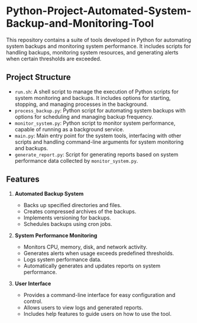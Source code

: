 # Python-Project-Automated-System-Backup-and-Monitoring-Tool

This repository contains a suite of tools developed in Python for automating system backups and monitoring system performance. It includes scripts for handling backups, monitoring system resources, and generating alerts when certain thresholds are exceeded.

## Project Structure

- `run.sh`: A shell script to manage the execution of Python scripts for system monitoring and backups. It includes options for starting, stopping, and managing processes in the background.
- `process_backup.py`: Python script for automating system backups with options for scheduling and managing backup frequency.
- `monitor_system.py`: Python script to monitor system performance, capable of running as a background service.
- `main.py`: Main entry point for the system tools, interfacing with other scripts and handling command-line arguments for system monitoring and backups.
- `generate_report.py`: Script for generating reports based on system performance data collected by `monitor_system.py`.

## Features

1. **Automated Backup System**
   - Backs up specified directories and files.
   - Creates compressed archives of the backups.
   - Implements versioning for backups.
   - Schedules backups using cron jobs.

2. **System Performance Monitoring**
   - Monitors CPU, memory, disk, and network activity.
   - Generates alerts when usage exceeds predefined thresholds.
   - Logs system performance data.
   - Automatically generates and updates reports on system performance.

3. **User Interface**
   - Provides a command-line interface for easy configuration and control.
   - Allows users to view logs and generated reports.
   - Includes help features to guide users on how to use the tool.

